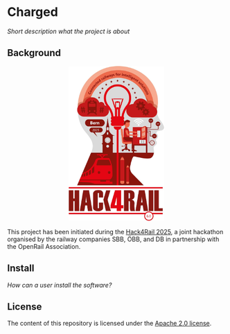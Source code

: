 # Charged

*Short description what the project is about*

## Background

<p align="center">
  <img alt="Hack4Rail Logo" src="img/hack4rail-logo.jpg" width="220"/>
</p>

This project has been initiated during the [Hack4Rail 2025](https://hack4rail.event.sbb.ch/en/), a joint hackathon organised by the railway companies SBB, ÖBB, and DB in partnership with the OpenRail Association.

## Install

*How can a user install the software?*

## License

<!-- If you decide for another license, please change it here, and exchange the LICENSE file -->

The content of this repository is licensed under the [Apache 2.0 license](LICENSE).
